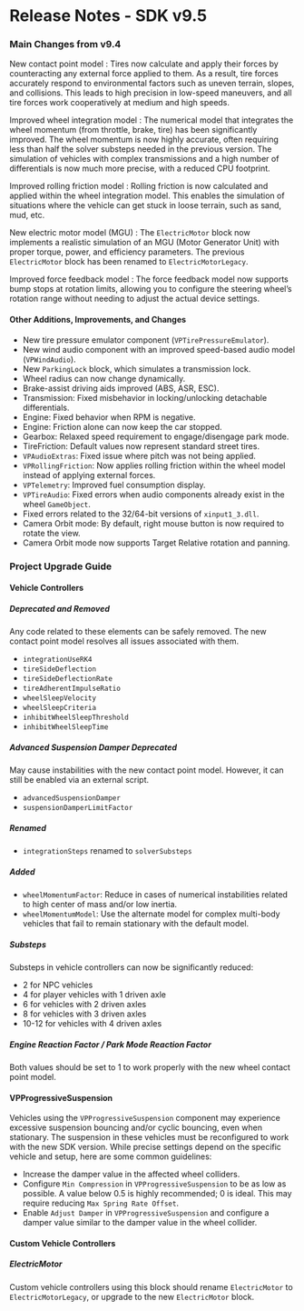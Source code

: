 # Release Notes - SDK v9.5

### Main Changes from v9.4

New contact point model
: Tires now calculate and apply their forces by counteracting any external force applied to them. As a result, tire forces accurately respond to environmental factors such as uneven terrain, slopes, and collisions. This leads to high precision in low-speed maneuvers, and all tire forces work cooperatively at medium and high speeds.

Improved wheel integration model
: The numerical model that integrates the wheel momentum (from throttle, brake, tire) has been significantly improved. The wheel momentum is now highly accurate, often requiring less than half the solver substeps needed in the previous version. The simulation of vehicles with complex transmissions and a high number of differentials is now much more precise, with a reduced CPU footprint.

Improved rolling friction model
: Rolling friction is now calculated and applied within the wheel integration model. This enables the simulation of situations where the vehicle can get stuck in loose terrain, such as sand, mud, etc.

New electric motor model (MGU)
: The `ElectricMotor` block now implements a realistic simulation of an MGU (Motor Generator Unit) with proper torque, power, and efficiency parameters. The previous `ElectricMotor` block has been renamed to `ElectricMotorLegacy`.

Improved force feedback model
: The force feedback model now supports bump stops at rotation limits, allowing you to configure the steering wheel’s rotation range without needing to adjust the actual device settings.

#### Other Additions, Improvements, and Changes

- New tire pressure emulator component (`VPTirePressureEmulator`).
- New wind audio component with an improved speed-based audio model (`VPWindAudio`).
- New `ParkingLock` block, which simulates a transmission lock.
- Wheel radius can now change dynamically.
- Brake-assist driving aids improved (ABS, ASR, ESC).
- Transmission: Fixed misbehavior in locking/unlocking detachable differentials.
- Engine: Fixed behavior when RPM is negative.
- Engine: Friction alone can now keep the car stopped.
- Gearbox: Relaxed speed requirement to engage/disengage park mode.
- TireFriction: Default values now represent standard street tires.
- `VPAudioExtras`: Fixed issue where pitch was not being applied.
- `VPRollingFriction`: Now applies rolling friction within the wheel model instead of applying external forces.
- `VPTelemetry`: Improved fuel consumption display.
- `VPTireAudio`: Fixed errors when audio components already exist in the wheel `GameObject`.
- Fixed errors related to the 32/64-bit versions of `xinput1_3.dll`.
- Camera Orbit mode: By default, right mouse button is now required to rotate the view.
- Camera Orbit mode now supports Target Relative rotation and panning.

### Project Upgrade Guide

#### Vehicle Controllers

##### Deprecated and Removed

Any code related to these elements can be safely removed. The new contact point model resolves all issues associated with them.

- `integrationUseRK4`
- `tireSideDeflection`
- `tireSideDeflectionRate`
- `tireAdherentImpulseRatio`
- `wheelSleepVelocity`
- `wheelSleepCriteria`
- `inhibitWheelSleepThreshold`
- `inhibitWheelSleepTime`

##### Advanced Suspension Damper Deprecated

May cause instabilities with the new contact point model. However, it can still be enabled via an external script.

- `advancedSuspensionDamper`
- `suspensionDamperLimitFactor`

##### Renamed

- `integrationSteps` renamed to `solverSubsteps`

##### Added

- `wheelMomentumFactor`: Reduce in cases of numerical instabilities related to high center of mass and/or low inertia.
- `wheelMomentumModel`: Use the alternate model for complex multi-body vehicles that fail to remain stationary with the default model.

##### Substeps

Substeps in vehicle controllers can now be significantly reduced:

- 2 for NPC vehicles
- 4 for player vehicles with 1 driven axle
- 6 for vehicles with 2 driven axles
- 8 for vehicles with 3 driven axles
- 10-12 for vehicles with 4 driven axles

##### Engine Reaction Factor / Park Mode Reaction Factor

Both values should be set to 1 to work properly with the new wheel contact point model.

#### VPProgressiveSuspension

Vehicles using the `VPProgressiveSuspension` component may experience excessive suspension bouncing and/or cyclic bouncing, even when stationary. The suspension in these vehicles must be reconfigured to work with the new SDK version. While precise settings depend on the specific vehicle and setup, here are some common guidelines:

- Increase the damper value in the affected wheel colliders.
- Configure `Min Compression` in `VPProgressiveSuspension` to be as low as possible. A value below 0.5 is highly recommended; 0 is ideal. This may require reducing `Max Spring Rate Offset`.
- Enable `Adjust Damper` in `VPProgressiveSuspension` and configure a damper value similar to the damper value in the wheel collider.

#### Custom Vehicle Controllers

##### ElectricMotor

Custom vehicle controllers using this block should rename `ElectricMotor` to `ElectricMotorLegacy`, or upgrade to the new `ElectricMotor` block.
